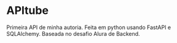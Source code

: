 # APItube
Primeira API de minha autoria. Feita em python usando FastAPI e SQLAlchemy. Baseada no desafio Alura de Backend.
